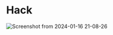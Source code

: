 # Hack

![Screenshot from 2024-01-16 21-08-26](https://github.com/KathulaAbhiram/Hack/assets/128413097/1ba8585c-aa45-4f4e-9d03-3545bd0aaabe)
